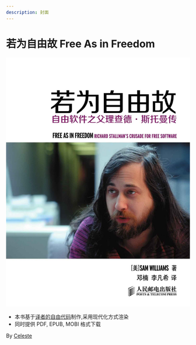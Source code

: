 ```yaml
---
description: 封面
---
```


# 若为自由故 Free As in Freedom

![封面](.gitbook/assets/cover.jpeg)

* 本书基于[译者的自由代码](https://github.com/lifanxi/free-as-in-freedom-zh-cn)制作,采用现代化方式渲染
* 同时提供 PDF, EPUB, MOBI 格式下载

By [Celeste](https://www.jiayipan.me)
